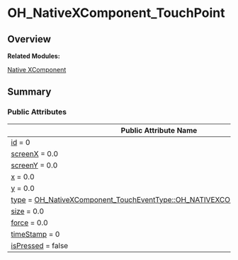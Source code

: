 # OH_NativeXComponent_TouchPoint


## **Overview**

**Related Modules:**

[Native XComponent](_o_h___native_x_component.md)


## **Summary**


### Public Attributes

  | Public&nbsp;Attribute&nbsp;Name | Description | 
| -------- | -------- |
| [id](_o_h___native_x_component.md#gafc435f3e8b5acf462b28bae69180d971)&nbsp;=&nbsp;0 |  | 
| [screenX](_o_h___native_x_component.md#gae96f097ddffb119b824bcd9f59857ea4)&nbsp;=&nbsp;0.0 |  | 
| [screenY](_o_h___native_x_component.md#ga8fb126875104358f84e17ddd66dbbf60)&nbsp;=&nbsp;0.0 |  | 
| [x](_o_h___native_x_component.md#ga04e0e65a35a652d86460c82bf0ca02e3)&nbsp;=&nbsp;0.0 |  | 
| [y](_o_h___native_x_component.md#ga13d254769a362f049243505e84df8fa4)&nbsp;=&nbsp;0.0 |  | 
| [type](_o_h___native_x_component.md#gac2b852641112bce8de71f080a21a118a)&nbsp;=&nbsp;[OH_NativeXComponent_TouchEventType::OH_NATIVEXCOMPONENT_UNKNOWN](_o_h___native_x_component.md#gga0a8c68dd460d7e801e7c0ff771f09182aff39d23c1412b3b110a19df4893651d3) |  | 
| [size](_o_h___native_x_component.md#ga9e5a0e118ab61a889126a985be7947dd)&nbsp;=&nbsp;0.0 |  | 
| [force](_o_h___native_x_component.md#gaf3d4f92022552678d5d81d2396900595)&nbsp;=&nbsp;0.0 |  | 
| [timeStamp](_o_h___native_x_component.md#gad090e826a0e33a4054f468109a5a729d)&nbsp;=&nbsp;0 |  | 
| [isPressed](_o_h___native_x_component.md#ga527c92deb88977ae842ffe6fee50d571)&nbsp;=&nbsp;false |  | 
